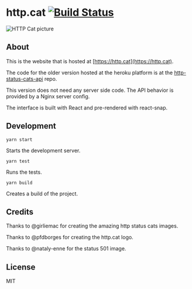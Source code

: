 #  http.cat [![Build Status](https://travis-ci.com/httpcats/http.cat.svg?branch=master)](https://travis-ci.com/httpcats/http.cat)

![HTTP Cat picture](https://http.cat/204)

## About

This is the website that is hosted at [https://http.cat](https://http.cat).

The code for the older version hosted at the heroku platform is at the [http-status-cats-api](https://github.com/rogeriopvl/http-status-cats-api) repo.

This version does not need any server side code. The API behavior is provided by a Nginx server config.

The interface is built with React and pre-rendered with react-snap.

## Development

    yarn start

Starts the development server.

    yarn test

Runs the tests.

    yarn build

Creates a build of the project.

## Credits

Thanks to @girliemac for creating the amazing http status cats images.

Thanks to @pfdborges for creating the http.cat logo.

Thanks to @nataly-enne for the status 501 image.

## License

MIT
